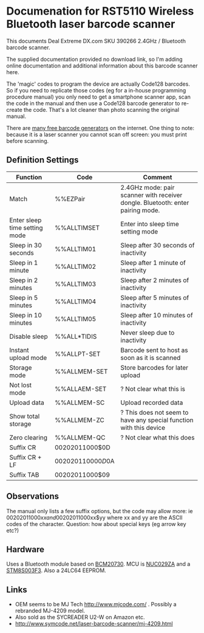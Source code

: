 # Documenation for RST5110 Wireless Bluetooth laser barcode scanner  

This documents Deal Extreme DX.com SKU 390266 2.4GHz / Bluetooth barcode scanner. 

The supplied documentation provided no download link, so I'm adding online 
documentation and additional information about this barcode scanner here.

The 'magic' codes to program the device are actually Code128 barcodes. So if
you need to replicate those codes (eg for a in-house programming procedure manual)
you only need to get a smartphone scanner app, scan the code in the manual
and then use a Code128 barcode generator to re-create the code. That's a 
lot cleaner than photo scanning the original manual.

There are [many free barcode generators](https://www.google.ie/search?q=barcode+generator&oq=barcode+generator) 
on the internet. One thing to note: because it is a laser scanner you cannot 
scan off screen: you must print before scanning.

## Definition Settings

| Function                          | Code          | Comment
| ----------------------------------|---------------|----
| Match                             | %%EZPair     | 2.4GHz mode: pair scanner with receiver dongle. Bluetooth: enter pairing mode. |
| Enter sleep time setting mode     | %%ALLTIMSET  | Enter into sleep time setting mode |
| Sleep in 30 seconds               | %%ALLTIM01   | Sleep after 30 seconds of inactivity |
| Sleep in  1 minute                | %%ALLTIM02   | Sleep after 1 minute of inactivity |
| Sleep in  2 minutes               | %%ALLTIM03   | Sleep after 2 minutes of inactivity |
| Sleep in  5 minutes               | %%ALLTIM04   | Sleep after 5 minutes of inactivity |
| Sleep in 10 minutes               | %%ALLTIM05   | Sleep after 10 minutes of inactivity |
| Disable sleep                     | %%ALL*TIDIS  | Never sleep due to inactivity |
| Instant upload mode               | %%ALLPT-SET  | Barcode sent to host as soon as it is scanned |
| Storage mode                      | %%ALLMEM-SET  | Store barcodes for later upload |
| Not lost mode                     | %%ALLAEM-SET  | ? Not clear what this is |
| Upload data                       | %%ALLMEM-SC  | Upload recorded data |
| Show total storage                | %%ALLMEM-ZC  | ? This does not seem to have any special function with this device |
| Zero clearing                     | %%ALLMEM-QC  | ? Not clear what this does |
| Suffix CR                         | 00202011000$0D | |
| Suffix CR + LF                    | 00202011000$0D$0A | |
| Suffix TAB                        | 00202011000$09  | |

## Observations

The manual only lists a few suffix options, but the code may allow more: ie 00202011000$xx and 00202011000$xx$yy
where xx and yy are the ASCII codes of the character. Question: how about special keys (eg arrow key etc?)

## Hardware

Uses a Bluetooth module based on [BCM20730](http://www.cypress.com/file/298211/download). MCU is [NUC029ZA](http://www.nuvoton.com/resource-files/DS_NUC029_Series_EN_Rev1.01.pdf) and a [STM8S003F3](http://www.st.com/resource/en/datasheet/stm8s003k3.pdf). Also a 24LC64 EEPROM.

## Links 

 * OEM seems to be MJ Tech http://www.mjcode.com/ . Possibly a rebranded MJ-4209 model.
 * Also sold as the SYCREADER U2-W on Amazon etc.
 * http://www.symcode.net/laser-barcode-scanner/mj-4209.html

